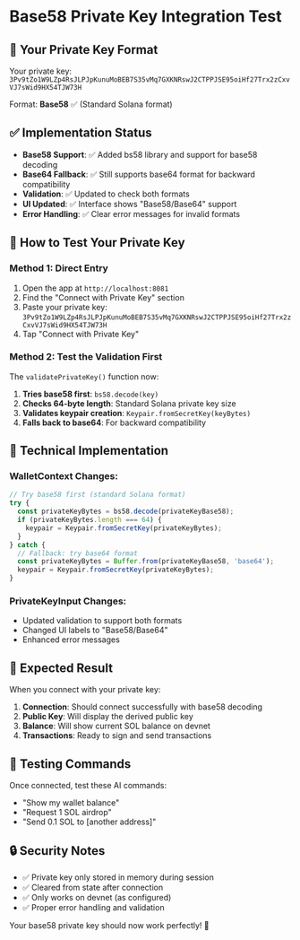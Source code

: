 # Base58 Private Key Integration Test

## 🎯 **Your Private Key Format**
Your private key: `3Pv9tZo1W9LZp4RsJLPJpKunuMoBEB7S35vMq7GXKNRswJ2CTPPJSE95oiHf27Trx2zCxvVJ7sWid9HX54TJW73H`

Format: **Base58** ✅ (Standard Solana format)

## ✅ **Implementation Status**
- **Base58 Support**: ✅ Added bs58 library and support for base58 decoding
- **Base64 Fallback**: ✅ Still supports base64 format for backward compatibility  
- **Validation**: ✅ Updated to check both formats
- **UI Updated**: ✅ Interface shows "Base58/Base64" support
- **Error Handling**: ✅ Clear error messages for invalid formats

## 🚀 **How to Test Your Private Key**

### Method 1: Direct Entry
1. Open the app at `http://localhost:8081`
2. Find the "Connect with Private Key" section
3. Paste your private key: `3Pv9tZo1W9LZp4RsJLPJpKunuMoBEB7S35vMq7GXKNRswJ2CTPPJSE95oiHf27Trx2zCxvVJ7sWid9HX54TJW73H`
4. Tap "Connect with Private Key"

### Method 2: Test the Validation First
The `validatePrivateKey()` function now:
1. **Tries base58 first**: `bs58.decode(key)` 
2. **Checks 64-byte length**: Standard Solana private key size
3. **Validates keypair creation**: `Keypair.fromSecretKey(keyBytes)`
4. **Falls back to base64**: For backward compatibility

## 🔧 **Technical Implementation**

### WalletContext Changes:
```typescript
// Try base58 first (standard Solana format)
try {
  const privateKeyBytes = bs58.decode(privateKeyBase58);
  if (privateKeyBytes.length === 64) {
    keypair = Keypair.fromSecretKey(privateKeyBytes);
  }
} catch {
  // Fallback: try base64 format
  const privateKeyBytes = Buffer.from(privateKeyBase58, 'base64');
  keypair = Keypair.fromSecretKey(privateKeyBytes);
}
```

### PrivateKeyInput Changes:
- Updated validation to support both formats
- Changed UI labels to "Base58/Base64"
- Enhanced error messages

## 🎯 **Expected Result**
When you connect with your private key:
1. **Connection**: Should connect successfully with base58 decoding
2. **Public Key**: Will display the derived public key 
3. **Balance**: Will show current SOL balance on devnet
4. **Transactions**: Ready to sign and send transactions

## 🧪 **Testing Commands**
Once connected, test these AI commands:
- "Show my wallet balance"
- "Request 1 SOL airdrop" 
- "Send 0.1 SOL to [another address]"

## 🔒 **Security Notes**
- ✅ Private key only stored in memory during session
- ✅ Cleared from state after connection
- ✅ Only works on devnet (as configured)
- ✅ Proper error handling and validation

Your base58 private key should now work perfectly! 🎉
